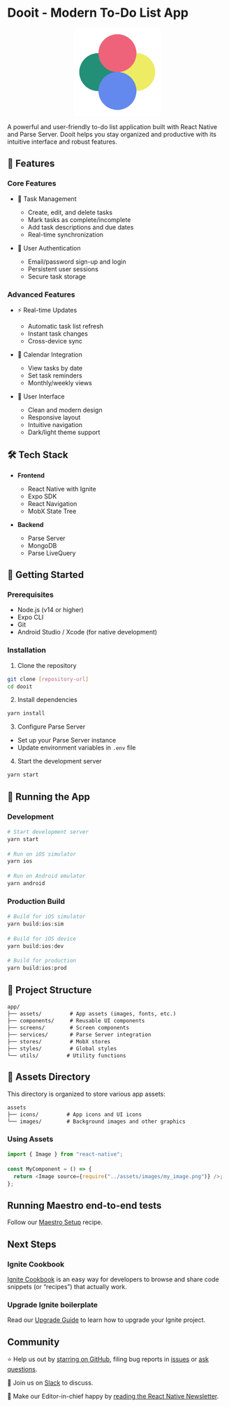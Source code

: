 # Dooit - Modern To-Do List App

<div align="center">

<img src="./assets/images/app-icon-all.png" alt="Dooit Logo" width="200" height="200" />

</div>

A powerful and user-friendly to-do list application built with React Native and Parse Server. Dooit helps you stay organized and productive with its intuitive interface and robust features.

## 🚀 Features

### Core Features

- 📝 Task Management

  - Create, edit, and delete tasks
  - Mark tasks as complete/incomplete
  - Add task descriptions and due dates
  - Real-time synchronization

- 🔐 User Authentication
  - Email/password sign-up and login
  - Persistent user sessions
  - Secure task storage

### Advanced Features

- ⚡ Real-time Updates

  - Automatic task list refresh
  - Instant task changes
  - Cross-device sync

- 📅 Calendar Integration

  - View tasks by date
  - Set task reminders
  - Monthly/weekly views

- 🎨 User Interface
  - Clean and modern design
  - Responsive layout
  - Intuitive navigation
  - Dark/light theme support

## 🛠 Tech Stack

- **Frontend**

  - React Native with Ignite
  - Expo SDK
  - React Navigation
  - MobX State Tree

- **Backend**
  - Parse Server
  - MongoDB
  - Parse LiveQuery

## 📱 Getting Started

### Prerequisites

- Node.js (v14 or higher)
- Expo CLI
- Git
- Android Studio / Xcode (for native development)

### Installation

1. Clone the repository

```bash
git clone [repository-url]
cd dooit
```

2. Install dependencies

```bash
yarn install
```

3. Configure Parse Server

- Set up your Parse Server instance
- Update environment variables in `.env` file

4. Start the development server

```bash
yarn start
```

## 📱 Running the App

### Development

```bash
# Start development server
yarn start

# Run on iOS simulator
yarn ios

# Run on Android emulator
yarn android
```

### Production Build

```bash
# Build for iOS simulator
yarn build:ios:sim

# Build for iOS device
yarn build:ios:dev

# Build for production
yarn build:ios:prod
```

## 📂 Project Structure

```tree
app/
├── assets/         # App assets (images, fonts, etc.)
├── components/     # Reusable UI components
├── screens/        # Screen components
├── services/       # Parse Server integration
├── stores/         # MobX stores
├── styles/         # Global styles
└── utils/         # Utility functions
```

## 📱 Assets Directory

This directory is organized to store various app assets:

```tree
assets
├── icons/         # App icons and UI icons
└── images/        # Background images and other graphics
```

### Using Assets

```typescript
import { Image } from "react-native";

const MyComponent = () => {
  return <Image source={require("../assets/images/my_image.png")} />;
};
```

## Running Maestro end-to-end tests

Follow our [Maestro Setup](https://ignitecookbook.com/docs/recipes/MaestroSetup) recipe.

## Next Steps

### Ignite Cookbook

[Ignite Cookbook](https://ignitecookbook.com/) is an easy way for developers to browse and share code snippets (or “recipes”) that actually work.

### Upgrade Ignite boilerplate

Read our [Upgrade Guide](https://ignitecookbook.com/docs/recipes/UpdatingIgnite) to learn how to upgrade your Ignite project.

## Community

⭐️ Help us out by [starring on GitHub](https://github.com/infinitered/ignite), filing bug reports in [issues](https://github.com/infinitered/ignite/issues) or [ask questions](https://github.com/infinitered/ignite/discussions).

💬 Join us on [Slack](https://join.slack.com/t/infiniteredcommunity/shared_invite/zt-1f137np4h-zPTq_CbaRFUOR_glUFs2UA) to discuss.

📰 Make our Editor-in-chief happy by [reading the React Native Newsletter](https://reactnativenewsletter.com/).
